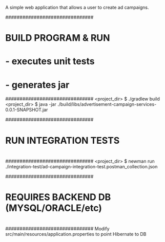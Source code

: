 A simple web application that allows a user to create ad campaigns.

###############################
#
# BUILD PROGRAM & RUN
#
# - executes unit tests
# - generates jar
###############################
<project_dir> $ ./gradlew build
<project_dir> $ java -jar ./build/libs/advertisement-campaign-services-0.0.1-SNAPSHOT.jar




###############################
#
# RUN INTEGRATION TESTS
#
###############################
<project_dir> $ newman run ./integration-test/ad-campaign-integration-test.postman_collection.json

###############################
#
# REQUIRES BACKEND DB (MYSQL/ORACLE/etc)
#
###############################
Modify src/main/resources/application.properties to point Hibernate to DB

